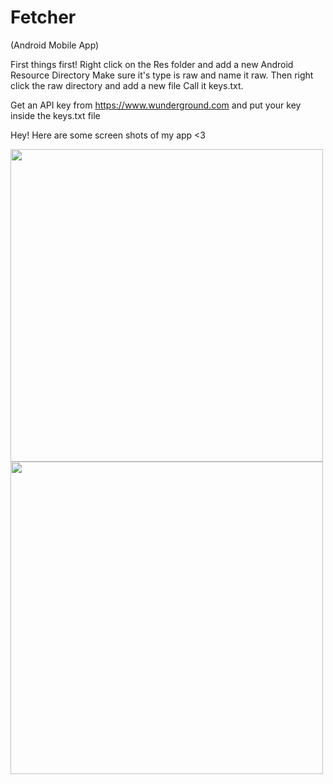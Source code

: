 # Fetcher
(Android Mobile App)

First things first! Right click on the Res folder and add a new Android Resource Directory
Make sure it's type is raw and name it raw. Then right click the raw directory and add a new file
Call it keys.txt.

Get an API key from https://www.wunderground.com and put your key inside the keys.txt file 

Hey! Here are some screen shots of my app <3 

<img height="500" src="https://user-images.githubusercontent.com/31251244/39865637-119f6480-5413-11e8-8363-dd0235c2a493.png">

<img height="500" src="https://user-images.githubusercontent.com/31251244/39870642-b830c6fe-5427-11e8-9867-91a6e5eb83b5.png">
